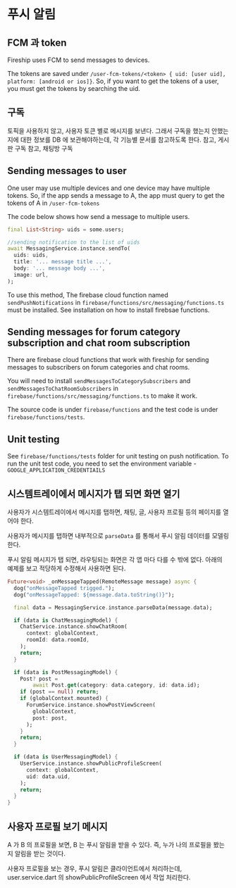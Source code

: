 # 푸시 알림



## FCM 과 token

Fireship uses FCM to send messages to devices.

The tokens are saved under `/user-fcm-tokens/<token> { uid: [user uid], platform: [android or ios]}`. So, if you want to get the tokens of a user, you must get the tokens by searching the uid.



## 구독

토픽을 사용하지 않고, 사용자 토큰 별로 메시지를 보낸다. 그래서 구독을 했는지 안했는지에 대한 정보를 DB 에 보관해야하는데, 각 기능별 문서를 참고하도록 한다.
참고, 게시판 구독
참고, 채팅방 구독



## Sending messages to user

One user may use multiple devices and one device may have multiple tokens. So, if the app sends a message to A, the app must query to get the tokens of A in `/user-fcm-tokens`

The code below shows how send a message to multiple users.

```dart
final List<String> uids = some.users;

//sending notification to the list of uids
await MessagingService.instance.sendTo(
  uids: uids,
  title: '... message title ...',
  body: '... message body ...',
  image: url,
);
```

To use this method, The firebase cloud function named `sendPushNotifications` in `firebase/functions/src/messaging/functions.ts` must be installed. See installation on how to install firebsae functions.


## Sending messages for forum category subscription and chat room subscription


There are firebase cloud functions that work with fireship for sending messages to subscribers on forum categories and chat rooms.

You will need to install `sendMessagesToCategorySubscribers` and `sendMessagesToChatRoomSubscribers` in `firebase/functions/src/messaging/functions.ts` to make it work.

The source code is under `firebase/functions` and the test code is under `firebase/functions/tests`.



## Unit testing

See `firebase/functions/tests` folder for unit testing on push notification. To run the unit test code, you need to set the environment variable - `GOOGLE_APPLICATION_CREDENTIAILS`




## 시스템트레이에서 메시지가 탭 되면 화면 열기

사용자가 시스템트레이에서 메시지를 탭하면, 채팅, 글, 사용자 프로필 등의 페이지를 열어야 한다.

사용자가 메시지를 탭하면 내부적으로 `parseData` 를 통해서 푸시 알림 데이터를 모델링한다.

푸시 알림 메시지가 탭 되면, 라우팅되는 화면은 각 앱 마다 다를 수 밖에 없다. 아래의 예제를 보고 적당하게 수정해서 사용하면 된다.

```dart
Future<void> _onMessageTapped(RemoteMessage message) async {
  dog("onMessageTapped trigged.");
  dog("onMessageTapped: ${message.data.toString()}");

  final data = MessagingService.instance.parseData(message.data);

  if (data is ChatMessagingModel) {
    ChatService.instance.showChatRoom(
      context: globalContext,
      roomId: data.roomId,
    );
    return;
  }

  if (data is PostMessagingModel) {
    Post? post =
        await Post.get(category: data.category, id: data.id);
    if (post == null) return;
    if (globalContext.mounted) {
      ForumService.instance.showPostViewScreen(
        globalContext,
        post: post,
      );
    }
    return;
  }

  if (data is UserMessagingModel) {
    UserService.instance.showPublicProfileScreen(
      context: globalContext,
      uid: data.uid,
    );
    return;
  }
}
```




## 사용자 프로필 보기 메시지

A 가 B 의 프로필을 보면, B 는 푸시 알림을 받을 수 있다. 즉, 누가 나의 프로필을 봤는지 알림을 받는 것이다.

사용자 프로필을 보는 경우, 푸시 알림은 클라이언트에서 처리하는데, user.service.dart 의 showPublicProfileScreen 에서 작업 처리한다.


